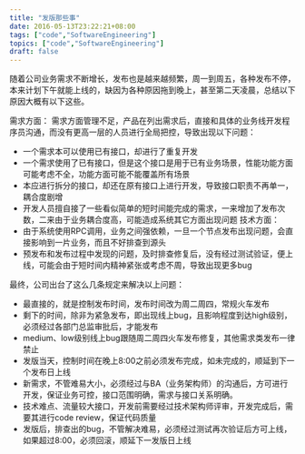```yaml
---
title: "发版那些事"
date: 2016-05-13T23:22:21+08:00
tags: ["code","SoftwareEngineering"]
topics: ["code","SoftwareEngineering"]
draft: false
---
```


随着公司业务需求不断增长，发布也是越来越频繁，周一到周五，各种发布不停，本来计划下午就能上线的，缺因为各种原因拖到晚上，甚至第二天凌晨，总结以下原因大概有以下这些。

<!--more-->

需求方面：
    需求方面管理不足，产品在列出需求后，直接和具体的业务线开发程序员沟通，而没有更高一层的人员进行全局把控，导致出现以下问题：

- 一个需求本可以使用已有接口，却进行了重复开发 
- 一个需求使用了已有接口，但是这个接口是用于已有业务场景，性能功能方面可能考虑不全，功能方面可能不能覆盖所有场景
- 本应进行拆分的接口，却还在原有接口上进行开发，导致接口职责不再单一，耦合度剧增
- 开发人员擅自接了一些看似简单的短时间能完成的需求，一来增加了发布次数，二来由于业务耦合度高，可能造成系统其它方面出现问题
技术方面：
- 由于系统使用RPC调用，业务之间强依赖，一旦一个节点发布出现问题，会直接影响到一片业务，而且不好排查到源头
- 预发布和发布过程中发现的问题，及时排查修复后，没有经过测试验证，便上线，可能会由于短时间内精神紧张或考虑不周，导致出现更多bug

最终，公司出台了这么几条规定来解决以上问题：

+ 最直接的，就是控制发布时间，发布时间改为周二周四，常规火车发布
+ 剩下的时间，除非为紧急发布，即出现线上bug，且影响程度到达high级别，必须经过各部门总监审批后，才能发布
+ medium、low级别线上bug跟随周二周四火车发布修复，其他需求类发布一律禁止
+ 发版当天，控制时间在晚上8:00之前必须发布完成，如未完成的，顺延到下一个发布日上线
+ 新需求，不管难易大小，必须经过与BA（业务架构师）的沟通后，方可进行开发，保证业务可控，接口范围明确，需求与接口关系明确。
+ 技术难点、流量较大接口，开发前需要经过技术架构师评审，开发完成后，需要其进行code review，保证代码质量
+ 发版后，排查出的bug，不管解决难易，必须经过测试再次验证后方可上线，如果超过8:00，必须回滚，顺延下一发版日上线

